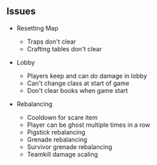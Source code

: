 
## Issues

- Resetting Map
  - Traps don't clear
  - Crafting tables don't clear

- Lobby
  - Players keep and can do damage in lobby
  - Can't change class at start of game
  - Don't clear books when game start

- Rebalancing
  - Cooldown for scare item
  - Player can be ghost multiple times in a row
  - Pigstick rebalancing
  - Grenade rebalancing
  - Survivor grenade rebalancing
  - Teamkill damage scaling

